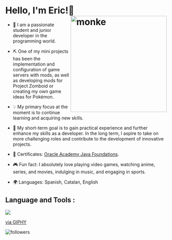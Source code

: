 # Hello, I'm Eric!👋 <img alt="monke" width="300px" align="right"  src="https://i.imgur.com/AlbThef.jpg" />

- 🌱 I am a passionate student and junior developer in the programming world. 

- ⛏️ One of my mini projects has been the implementation and configuration of game servers with mods, as well as developing mods for Project Zomboid or creating my own game ideas for Pokémon.

- 💡 My primary focus at the moment is to continue learning and acquiring new skills.

- 🚀 My short-term goal is to gain practical experience and further enhance my skills as a developer. In the long term, I aspire to take on more challenging roles and contribute to the development of innovative projects.

- 📝 Certificates: [Oracle Academy Java Foundations](https://drive.google.com/drive/folders/1btrzU6AdCQUXwbhxf7Es979HA5-DesY8?usp=sharing).

- 🎮 Fun fact: I absolutely love playing video games, watching anime, series, and movies, indulging in music, and engaging in sports.

- 🌍 Languages: Spanish, Catalan, English

## Language and Tools :

![](https://media4.giphy.com/media/KpACNEh8jXK2Q/giphy.gif?cid=ecf05e4770ftx3mbjuizqn4ddf8aszr9pyzdjnuqt39mt3in&ep=v1_gifs_search&rid=giphy.gif&ct=g)
<p><a href="https://giphy.com/gifs/computer-monkey-KpACNEh8jXK2Q">via GIPHY</a></p>
<img alt="followers" title="Follow me on Github" src="https://img.shields.io/github/followers/Btd20?color=236ad3&style=for-the-badge&logo=github&label=Follow"/>

